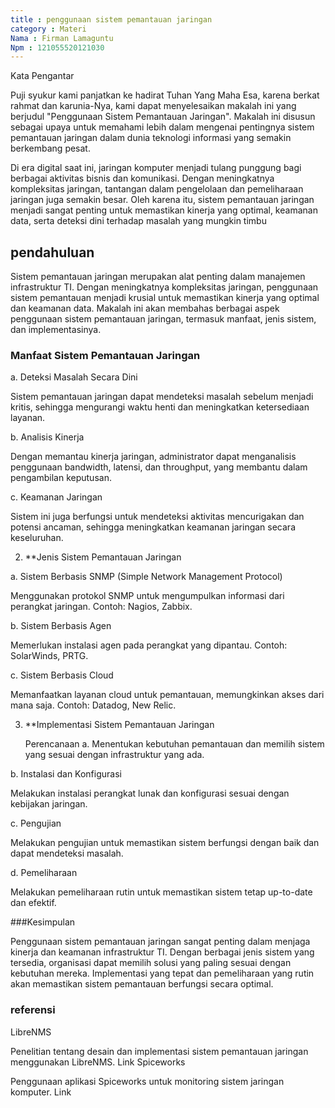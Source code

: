 ```yaml
---
title : penggunaan sistem pemantauan jaringan
category : Materi
Nama : Firman Lamaguntu
Npm : 121055520121030
---
```

Kata Pengantar

Puji syukur kami panjatkan ke hadirat Tuhan Yang Maha Esa, karena berkat rahmat dan karunia-Nya, kami dapat menyelesaikan makalah ini yang berjudul "Penggunaan Sistem Pemantauan Jaringan". Makalah ini disusun sebagai upaya untuk memahami lebih dalam mengenai pentingnya sistem pemantauan jaringan dalam dunia teknologi informasi yang semakin berkembang pesat.

Di era digital saat ini, jaringan komputer menjadi tulang punggung bagi berbagai aktivitas bisnis dan komunikasi. Dengan meningkatnya kompleksitas jaringan, tantangan dalam pengelolaan dan pemeliharaan jaringan juga semakin besar. Oleh karena itu, sistem pemantauan jaringan menjadi sangat penting untuk memastikan kinerja yang optimal, keamanan data, serta deteksi dini terhadap masalah yang mungkin timbu

## pendahuluan

Sistem pemantauan jaringan merupakan alat penting dalam manajemen infrastruktur TI. Dengan meningkatnya kompleksitas jaringan, penggunaan sistem pemantauan menjadi krusial untuk memastikan kinerja yang optimal dan keamanan data. Makalah ini akan membahas berbagai aspek penggunaan sistem pemantauan jaringan, termasuk manfaat, jenis sistem, dan implementasinya.


### Manfaat Sistem Pemantauan Jaringan

a. Deteksi Masalah Secara Dini

Sistem pemantauan jaringan dapat mendeteksi masalah sebelum menjadi kritis, sehingga mengurangi waktu henti dan meningkatkan ketersediaan layanan.

b. Analisis Kinerja

Dengan memantau kinerja jaringan, administrator dapat menganalisis penggunaan bandwidth, latensi, dan throughput, yang membantu dalam pengambilan keputusan.

c. Keamanan Jaringan

Sistem ini juga berfungsi untuk mendeteksi aktivitas mencurigakan dan potensi ancaman, sehingga meningkatkan keamanan jaringan secara keseluruhan.

2. **Jenis Sistem Pemantauan Jaringan

a.  Sistem Berbasis SNMP (Simple Network Management Protocol)

Menggunakan protokol SNMP untuk mengumpulkan informasi dari perangkat jaringan. Contoh: Nagios, Zabbix.

b. Sistem Berbasis Agen

Memerlukan instalasi agen pada perangkat yang dipantau. Contoh: SolarWinds, PRTG.

c. Sistem Berbasis Cloud

Memanfaatkan layanan cloud untuk pemantauan, memungkinkan akses dari mana saja. Contoh: Datadog, New Relic.

3. **Implementasi Sistem Pemantauan Jaringan
   
   Perencanaan
a. Menentukan kebutuhan pemantauan dan memilih sistem yang sesuai dengan infrastruktur yang ada.

b. Instalasi dan Konfigurasi

Melakukan instalasi perangkat lunak dan konfigurasi sesuai dengan kebijakan jaringan.

c. Pengujian

Melakukan pengujian untuk memastikan sistem berfungsi dengan baik dan dapat mendeteksi masalah.

d. Pemeliharaan

Melakukan pemeliharaan rutin untuk memastikan sistem tetap up-to-date dan efektif.

###Kesimpulan

Penggunaan sistem pemantauan jaringan sangat penting dalam menjaga kinerja dan keamanan infrastruktur TI. Dengan berbagai jenis sistem yang tersedia, organisasi dapat memilih solusi yang paling sesuai dengan kebutuhan mereka. Implementasi yang tepat dan pemeliharaan yang rutin akan memastikan sistem pemantauan berfungsi secara optimal.

### referensi

LibreNMS

Penelitian tentang desain dan implementasi sistem pemantauan jaringan menggunakan LibreNMS. Link
Spiceworks

Penggunaan aplikasi Spiceworks untuk monitoring sistem jaringan komputer. Link


